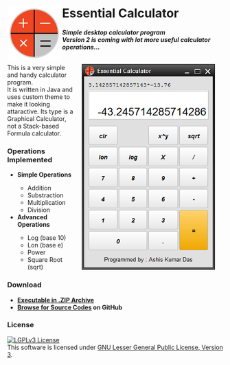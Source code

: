 
<h1>
<img src="res/calculator_2.png" align="left">
Essential Calculator
</h1>

<p><b><i>
Simple desktop calculator program
<br>
Version 2 is coming with lot more useful calculator operations...
</i></b></p>

<p>
<br>
<img align="right" hspace="20" src="scrn_1.png">
This is a very simple and handy calculator program.
<br>It is written in Java and uses custom theme to make it looking attaractive.
Its type is a Graphical Calculator, not a Stack-based Formula calculator.</br></p>


<h3>Operations Implemented</h3>

<ul>
  <li><b>Simple Operations</b></li>
    <ul>
      <li>Addition</li>
      <li>Substraction</li>
      <li>Multiplication</li>
      <li>Division</li>
    </ul>
    
  <li><b>Advanced Operations</b></li>
    <ul>
      <li>Log (base 10)</li>
      <li>Lon (base e)</li>
      <li>Power</li>
      <li>Square Root (sqrt)</li>
    </ul>
</ul>

<h3>Download</h3>
<ul>
<li><b>
<a href="https://github.com/AKD92/Essential-Calculator/raw/master/release/essn_calculator_v1.zip">
Executable in .ZIP Archive</a>
</b></li>
<li><b>
<a href="src/org/ash/calc">Browse for Source Codes</a> on GitHub
</b></li>
</ul>

<h3>License</h3>
<a rel="license" href="http://www.gnu.org/licenses/lgpl-3.0-standalone.html"><img alt="LGPLv3 License" style="border-width:0" src="http://www.gnu.org/graphics/lgplv3-147x51.png" /></a><br />This software is licensed under <a rel="license" href="http://www.gnu.org/licenses/lgpl-3.0-standalone.html">GNU Lesser General Public License, Version 3</a>.
